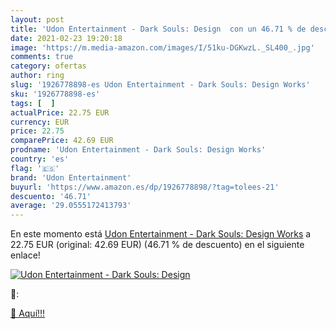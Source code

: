 ```yaml
---
layout: post
title: 'Udon Entertainment - Dark Souls: Design  con un 46.71 % de descuento'
date: 2021-02-23 19:20:18
image: 'https://m.media-amazon.com/images/I/51ku-DGKwzL._SL400_.jpg'
comments: true
category: ofertas
author: ring
slug: '1926778898-es Udon Entertainment - Dark Souls: Design Works'
sku: '1926778898-es'
tags: [  ]
actualPrice: 22.75 EUR
currency: EUR
price: 22.75
comparePrice: 42.69 EUR
prodname: 'Udon Entertainment - Dark Souls: Design Works'
country: 'es'
flag: '🇪🇸'
brand: 'Udon Entertainment'
buyurl: 'https://www.amazon.es/dp/1926778898/?tag=tolees-21'
descuento: '46.71'
average: '29.0555172413793'
---
```


En este momento está [Udon Entertainment - Dark Souls: Design Works](https://www.amazon.es/dp/1926778898/?tag=tolees-21) a 22.75 EUR (original: 42.69 EUR) (46.71 %  de descuento) en el siguiente enlace!

[![Udon Entertainment - Dark Souls: Design ](https://m.media-amazon.com/images/I/51ku-DGKwzL._SL400_.jpg)](https://www.amazon.es/dp/1926778898/?tag=tolees-21)

🔎:


[🛒 Aquí!!!](https://www.amazon.es/dp/1926778898/?tag=tolees-21)
